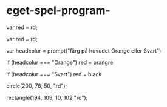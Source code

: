 # eget-spel-program-

var red = rd;

var red = rd;


var headcolur = prompt("färg på huvudet Orange eller Svart") 

if (headcolur === "Orange") 
    red = orangre
  
  if (headcolur === "Svart") 
    red = black

    
  circle(200, 76, 50, "rd");
    
 
rectangle(194, 109, 10, 102 "rd");
